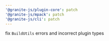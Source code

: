 ```yaml
---
'@granite-js/plugin-core': patch
'@granite-js/mpack': patch
'@granite-js/cli': patch
---
```


fix `BuildUtils` errors and incorrect plugin types
